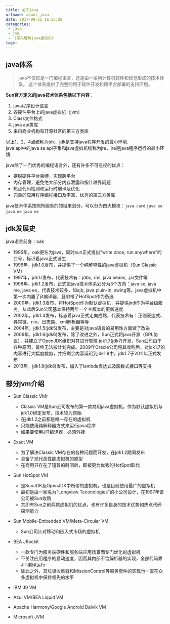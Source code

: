 ```yaml
---
title: 关于java
urlname: about_java
date: 2017-09-25 16:25:28
categories: 
 - java
 - jvm
 - 《深入理解java虚拟机》
tags:
---
```


## java体系

> java不仅仅是一门编程语言，还是由一系列计算机软件和规范形成的技术体系。
这个体系提供了完整的用于软件开发和跨平台部署的支持环境。

**Sun官方定义的java技术体系包括以下内容**：  
1. java程序设计语言
2. 各硬件平台上的java虚拟机（jvm）
3. Class文件格式
4. java api类库
5. 来自商业机构和开源社区的第三方类库

以上1、2、4点统称为jdk，jdk是支持java程序开发的最小环境.  
java api中的java se api子集和java虚拟机统称为jre，jre是java程序运行的最小环境.

java除了一门优秀的编程语言外，还有许多不可忽视的优点：
- 摆脱硬件平台束缚，实现跨平台
- 内存管理，避免绝大部分内存泄露和指针越界问题
- 热点代码检测和运行时编译及优化
- 完善的应用程序编程接口及丰富、优秀的第三方类库

java技术体系按照所服务的领域来划分，可以分为四大模块：`java card` `java se` `java me` `java ee`

## jdk发展史

java语言前身：oak
- 1995年，oak更名为java，同时sun正式提出"write once, run anywhere"的口号，标识着java正式诞生
- 1996年，jdk1.0发布，并提供了一个纯解释性的java虚拟机（Sun Classic VM）
- 1997年，jdk1.l发布，代表技术有：jdbc, rmi, java beans, .jar文件等
- 1998年，jdk1.2发布，正式把java技术体系划分为3个方向：java se, java me, java ee，代表技术较多，如ejb, java pluin-in, swing等。java虚拟机中第一次内置了jit编译器，且附带了HotSpot作为备选
- 2000年，jdk1.3发布，将HotSpot作为默认虚拟机，并提供jndi作为平台级服务，从此后Sun公司基本保持两年一个主版本的更新速度
- 2002年，jdk1.4发布，标志着java正式走向成熟，代表技术有：正则表达式、异常链、nio、日志类、xml解析器等等
- 2004年，jdk1.5(jdk5)发布，主要是对java语言的易用性方面做了改进
- 2006年，jdk1.6(jdk6)发布，除了改进之外，Sun正式将java开源（GPL协议），并建立了OpenJDK组织对其进行管理
jdk1.7(jdk7)开发，Sun公司由于各种原因，最终无法按计划完成。2009年Oracle公司将其收购后，对jdk1.7的内容进行大幅度裁剪，并把剩余内容延迟到jdk1.8中。jdk1.7于2011年正式发布
- 2013年，jdk1.8(jdk8)发布，加入了lambda表达式及函数式接口等支持


## 部分jvm介绍
- Sun Classic VMr
    - Classic VM是Sun公司发布的第一款商用java虚拟机，作为默认虚拟机与jdk1.0绑定发布，技术较为原始
    - 在jdk1.2之前都是唯一存在的虚拟机
    - 只能使用纯解释器方式来运行java程序
    - 如果要使用JIT编译器，必须外挂

- Exact VM
    - 为了解决Classic VM存在的各种问题而开发，在jdk1.2期间发布
    - 具备了现代高性能虚拟机的原型
    - 在商用只存在了短暂的时间后，即被更为优秀的HotSpot取代

- Sun HotSpot VM
    - 是SunJDK及OpenJDK中所带的虚拟机，也是目前使用最广的虚拟机
    - 最初是由一家名为"Longview Teconologies"的小公司设计，在1997年该公司被Sun收购
    - 其即有Sun之前两款虚拟机的优点，也有许多自身的技术优势如热点代码探测能力

- Sun Mobile-Embedded VM/Meta-Circular VM
    - Sun公司针对移动和嵌入式市场的虚拟机

- BEA JRockit
    - 一款专门为服务端硬件和服务端应用场景而专门优化的虚拟机
    - 不关注应用程序的启动速度，因而其内部不含解析器的实现，全部代码靠JIT编译运行
    - 除此之外，其垃圾收集器和MissionControl等服务套件的实现也一直在众多虚拟机中保持领先的水平

- IBM J9 VM
- Azul VM/BEA Liquid VM
- Apache Harmony/Google Android Dalvik VM
- Microsoft JVM
